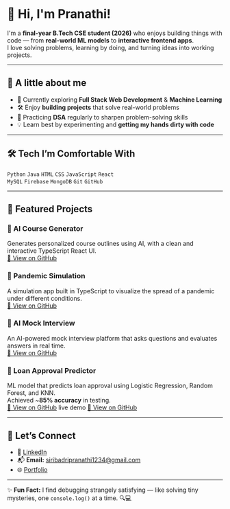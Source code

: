 # 👋 Hi, I'm Pranathi!

I'm a **final-year B.Tech CSE student (2026)** who enjoys building things with code — from **real-world ML models** to **interactive frontend apps**.  
I love solving problems, learning by doing, and turning ideas into working projects.

---

## 🌟 A little about me
- 🌱 Currently exploring **Full Stack Web Development** & **Machine Learning**
- 🛠 Enjoy **building projects** that solve real-world problems
- 🧩 Practicing **DSA** regularly to sharpen problem-solving skills
- 💡 Learn best by experimenting and **getting my hands dirty with code**

---

## 🛠 Tech I’m Comfortable With
`Python` `Java` `HTML` `CSS` `JavaScript` `React`  
`MySQL` `Firebase` `MongoDB` `Git` `GitHub`

---

## 📌 Featured Projects

### 🔹 AI Course Generator
Generates personalized course outlines using AI, with a clean and interactive TypeScript React UI.  
[🔗 View on GitHub](https://github.com/Pranathi-96/Ai-Course-Generator)

### 🔹 Pandemic Simulation
A simulation app built in TypeScript to visualize the spread of a pandemic under different conditions.  
[🔗 View on GitHub](https://github.com/Pranathi-96/pandemic-simulation)

### 🔹 AI Mock Interview
An AI-powered mock interview platform that asks questions and evaluates answers in real time.  
[🔗 View on GitHub](https://github.com/Pranathi-96/ai-mock-interview)

### 🔹 Loan Approval Predictor
ML model that predicts loan approval using Logistic Regression, Random Forest, and KNN.  
Achieved ~**85% accuracy** in testing.  
[🔗 View on GitHub](https://github.com/Pranathi-96/loan-approval-system)
live demo [🔗 View on GitHub](https://loan-approval-system-five.vercel.app/)


---

## 🔗 Let’s Connect
- 💼 [LinkedIn](https://www.linkedin.com/in/pranathi-siribadri/)
- 📬 **Email:** siribadripranathi1234@gmail.com
- 🌐 [Portfolio](https://portfolio.coursevita.com/pranathi-568)

---

✨ **Fun Fact:** I find debugging strangely satisfying — like solving tiny mysteries, one `console.log()` at a time. 🔍💻
